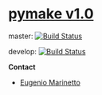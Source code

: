 # [pymake v1.0](https://github.com/nenetto/pymake)

master: [![Build Status](https://travis-ci.com/nenetto/pymake.svg?branch=master)](https://travis-ci.com/nenetto/pymake)

develop: [![Build Status](https://travis-ci.com/nenetto/pymake.svg?branch=develop)](https://travis-ci.com/nenetto/pymake)

**Contact**
  - [Eugenio Marinetto](mailto:nenetto@gmail.com)
